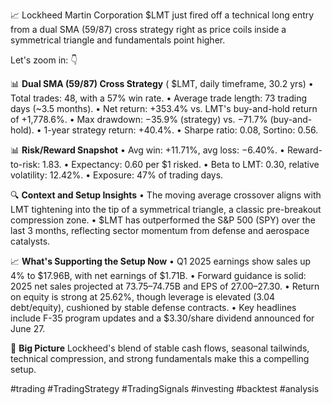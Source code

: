 📈 Lockheed Martin Corporation $LMT just fired off a technical long entry from a dual SMA (59/87) cross strategy right as price coils inside a symmetrical triangle and fundamentals point higher.

Let's zoom in: 👇

📊 **Dual SMA (59/87) Cross Strategy** ( $LMT, daily timeframe, 30.2 yrs)
• Total trades: 48, with a 57% win rate.
• Average trade length: 73 trading days (~3.5 months).
• Net return: +353.4% vs. LMT's buy-and-hold return of +1,778.6%.
• Max drawdown: −35.9% (strategy) vs. −71.7% (buy-and-hold).
• 1-year strategy return: +40.4%.
• Sharpe ratio: 0.08, Sortino: 0.56.

📊 **Risk/Reward Snapshot**
• Avg win: +11.71%, avg loss: −6.40%.
• Reward-to-risk: 1.83.
• Expectancy: 0.60 per $1 risked.
• Beta to LMT: 0.30, relative volatility: 12.42%.
• Exposure: 47% of trading days.

🔍 **Context and Setup Insights**
• The moving average crossover aligns with LMT tightening into the tip of a symmetrical triangle, a classic pre-breakout compression zone.
• $LMT has outperformed the S&P 500 (SPY) over the last 3 months, reflecting sector momentum from defense and aerospace catalysts.

📈 **What's Supporting the Setup Now**
• Q1 2025 earnings show sales up 4% to $17.96B, with net earnings of $1.71B.
• Forward guidance is solid: 2025 net sales projected at $73.75–$74.75B and EPS of $27.00–$27.30.
• Return on equity is strong at 25.62%, though leverage is elevated (3.04 debt/equity), cushioned by stable defense contracts.
• Key headlines include F-35 program updates and a $3.30/share dividend announced for June 27.

🎯 **Big Picture**
Lockheed's blend of stable cash flows, seasonal tailwinds, technical compression, and strong fundamentals make this a compelling setup.

#trading #TradingStrategy #TradingSignals #investing #backtest #analysis
